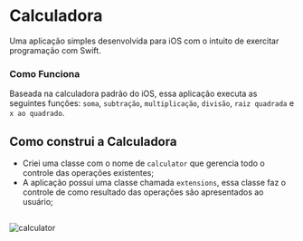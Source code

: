 # Calculadora
Uma aplicação simples desenvolvida para iOS com o intuito de exercitar programação com Swift.

### Como Funciona
Baseada na calculadora padrão do iOS, essa aplicação executa as seguintes funções: `soma`, `subtração`, `multiplicação`, `divisão`, `raiz quadrada` e `x ao quadrado`. 

## Como construi a Calculadora
* Criei uma classe com o nome de `calculator` que gerencia todo o controle das operações existentes;
* A aplicação possui uma classe chamada `extensions`, essa classe faz o controle de como resultado das operações são apresentados ao usuário;

##
![calculator](https://user-images.githubusercontent.com/12899445/58927802-6e447d00-8726-11e9-871e-cf873e1ab840.png)

